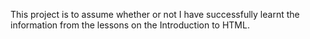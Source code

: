 This project is to assume whether or not I have successfully learnt the information from the lessons on the Introduction to HTML.